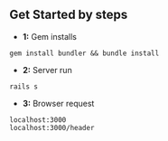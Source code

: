 ## Get Started by steps

- **1:** Gem installs

````
gem install bundler && bundle install
````

- **2:** Server run
````
rails s
````

- **3:** Browser request
````
localhost:3000
localhost:3000/header
````